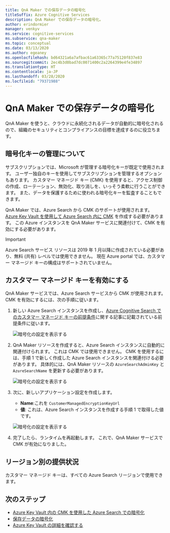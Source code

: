 ```yaml
---
title: QnA Maker での保存データの暗号化
titleSuffix: Azure Cognitive Services
description: QnA Maker での保存データの暗号化。
author: erindormier
manager: venkyv
ms.service: cognitive-services
ms.subservice: qna-maker
ms.topic: conceptual
ms.date: 03/13/2020
ms.author: egeaney
ms.openlocfilehash: bd64321a6a7afbac61a63365c77a75120f837e83
ms.sourcegitcommit: 2ec4b3d0bad7dc0071400c2a2264399e4fe34897
ms.translationtype: HT
ms.contentlocale: ja-JP
ms.lasthandoff: 03/28/2020
ms.locfileid: "79371988"
---
```

# <a name="qna-maker-encryption-of-data-at-rest"></a>QnA Maker での保存データの暗号化

QnA Maker を使うと、クラウドに永続化されるデータが自動的に暗号化されるので、組織のセキュリティとコンプライアンスの目標を達成するのに役立ちます。

## <a name="about-encryption-key-management"></a>暗号化キーの管理について

サブスクリプションでは、Microsoft が管理する暗号化キーが既定で使用されます。 ユーザー独自のキーを使用してサブスクリプションを管理するオプションもあります。 カスタマー マネージド キー (CMK) を使用すると、アクセス制御の作成、ローテーション、無効化、取り消しを、いっそう柔軟に行うことができます。 また、データを保護するために使われる暗号化キーを監査することもできます。

QnA Maker では、Azure Search から CMK のサポートが使用されます。 [Azure Key Vault を使用して Azure Search 内に CMK](https://docs.microsoft.com/azure/search/search-security-manage-encryption-keys) を作成する必要があります。 この Azure インスタンスを QnA Maker サービスに関連付けて、CMK を有効にする必要があります。

> [!IMPORTANT]
> Azure Search サービス リソースは 2019 年 1 月以降に作成されている必要があり、無料 (共有) レベルでは使用できません。 現在 Azure portal では、カスタマー マネージド キーの構成はサポートされていません。

## <a name="enable-customer-managed-keys"></a>カスタマー マネージド キーを有効にする

QnA Maker サービスでは、Azure Search サービスから CMK が使用されます。 CMK を有効にするには、次の手順に従います。

1. 新しい Azure Search インスタンスを作成し、[Azure Cognitive Search でのカスタマー マネージド キーの前提条件](https://docs.microsoft.com/azure/search/search-security-manage-encryption-keys#prerequisites)に関する記事に記載されている前提条件に従います。

   ![暗号化の設定を表示する](../media/cognitive-services-encryption/qna-encryption-1.png)

2. QnA Maker リソースを作成すると、Azure Search インスタンスに自動的に関連付けられます。 これは CMK では使用できません。 CMK を使用するには、手順 1 で新しく作成した Azure Search インスタンスを関連付ける必要があります。 具体的には、QnA Maker リソースの `AzureSearchAdminKey` と `AzureSearchName` を更新する必要があります。

   ![暗号化の設定を表示する](../media/cognitive-services-encryption/qna-encryption-2.png)

3. 次に、新しいアプリケーション設定を作成します。
   * **Name**:これを `CustomerManagedEncryptionKeyUrl`
   * **値**: これは、Azure Search インスタンスを作成する手順 1 で取得した値です。

   ![暗号化の設定を表示する](../media/cognitive-services-encryption/qna-encryption-3.png)

4. 完了したら、ランタイムを再起動します。 これで、QnA Maker サービスで CMK が有効になりました。

## <a name="regional-availability"></a>リージョン別の提供状況

カスタマー マネージド キーは、すべての Azure Search リージョンで使用できます。

## <a name="next-steps"></a>次のステップ

* [Azure Key Vault 内の CMK を使用した Azure Search での暗号化](https://docs.microsoft.com/azure/search/search-security-manage-encryption-keys)
* [保存データの暗号化](https://docs.microsoft.com/azure/security/fundamentals/encryption-atrest)
* [Azure Key Vault の詳細を確認する](https://docs.microsoft.com/azure/key-vault/key-vault-overview)
